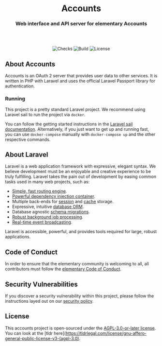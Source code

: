 <div align="center">
  <h1 align="center"><center>Accounts</center></h1>
  <h3 align="center">
    <center>Web interface and API server for elementary Accounts</center>
  </h3>
  <br>
  <br>
</div>

<p align="center">
  <img src="https://img.shields.io/github/checks-status/elementary/accounts/main?style=for-the-badge" alt="Checks">
  <img src="https://img.shields.io/github/workflow/status/elementary/accounts/deploy.yml?style=for-the-badge" alt="Build">
  <img src="https://img.shields.io/github/license/elementary/accounts?style=for-the-badge" alt="License">
</p>

## About Accounts

Accounts is an OAuth 2 server that provides user data to other services. It is written in PHP with Laravel and uses the official Laravel Passport library for authentication.

### Running

This project is a pretty standard Laravel project. We recommend using Laravel sail to run the project via `docker`.

You can follow the getting started instructions in the [Laravel sail documentation](https://laravel.com/docs/8.x/sail). Alternatively, if you just want to get up and running fast, you can use `docker-compose` manually with `docker-compose up` and the other respective commands.

## About Laravel

Laravel is a web application framework with expressive, elegant syntax. We believe development must be an enjoyable and creative experience to be truly fulfilling. Laravel takes the pain out of development by easing common tasks used in many web projects, such as:

-   [Simple, fast routing engine](https://laravel.com/docs/routing).
-   [Powerful dependency injection container](https://laravel.com/docs/container).
-   Multiple back-ends for [session](https://laravel.com/docs/session) and [cache](https://laravel.com/docs/cache) storage.
-   Expressive, intuitive [database ORM](https://laravel.com/docs/eloquent).
-   Database agnostic [schema migrations](https://laravel.com/docs/migrations).
-   [Robust background job processing](https://laravel.com/docs/queues).
-   [Real-time event broadcasting](https://laravel.com/docs/broadcasting).

Laravel is accessible, powerful, and provides tools required for large, robust applications.

## Code of Conduct

In order to ensure that the elementary community is welcoming to all, all contributors must follow the [elementary Code of Conduct](https://elementary.io/code-of-conduct).

## Security Vulnerabilities

If you discover a security vulnerability within this project, please follow the instructions layed out on our [security policy](https://github.com/elementary/accounts/security/policy).

## License

This accounts project is open-sourced under the [AGPL-3.0-or-later license](LICENSE). You can look at the [tldr here](https://tldrlegal.com/license/gnu-affero-general-public-license-v3-(agpl-3.0).
